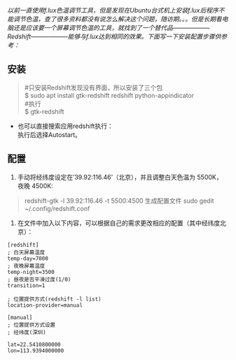  


*以前一直使用f.lux色温调节工具，但是发现在Ubuntu台式机上安装f.lux后程序不能调节色温，查了很多资料都没有说怎么解决这个问题，随访期。。。但是长期看电脑还是应该要一个屏幕调节色温的工具，就找到了一个替代品——————Redshift——————能够与f.lux达到相同的效果。下面写一下安装配置步骤供参考：*



## 安装
> #只安装Redshift发现没有界面，所以安装了三个包  
$ sudo apt install gtk-redshift redshift   python-appindicator  
#执行  
$ gtk-redshift 


+ 也可以直接搜索应用redshift执行：   
执行后选择Autostart。

## 配置
1. 手动将经纬度设定在’39.92:116.46’（北京），并且调整白天色温为 5500K，夜晚 4500K:
>redshift-gtk -l 39.92:116.46 -t 5500:4500
生成配置文件
>sudo gedit ~/.config/redshift.conf

1. 在文件中加入以下内容，可以根据自己的需求更改相应的配置（其中经纬度北京）：

```
[redshift]
; 白天屏幕温度
temp-day=7000
; 夜晚屏幕温度
temp-night=3500
; 昼夜是否平滑过度(1/0)
transition=1

; 位置提供方式(redshift -l list)
location-provider=manual

[manual]
; 位置提供方式设置
; 经纬度(深圳)

lat=22.5410800000
lon=113.9394000000
```
